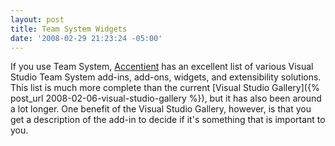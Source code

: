 ```yaml
---
layout: post
title: Team System Widgets
date: '2008-02-29 21:23:24 -05:00'
---
```


If you use Team System, [Accentient](http://widgets.accentient.com/default.aspx) has an excellent list of various Visual Studio Team System add-ins, add-ons, widgets, and extensibility solutions. This list is much more complete than the current [Visual Studio Gallery]({% post_url 2008-02-06-visual-studio-gallery %}), but it has also been around a lot longer. One benefit of the Visual Studio Gallery, however, is that you get a description of the add-in to decide if it's something that is important to you.

